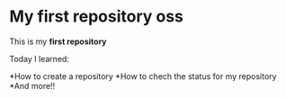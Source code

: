  # My first repository oss

This is my **first repository**

Today I learned:

*How to create a repository
*How to chech the status for my repository
*And more!!

